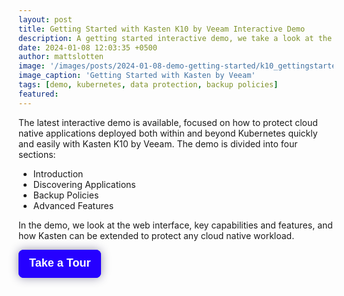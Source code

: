 ```yaml
---
layout: post
title: Getting Started with Kasten K10 by Veeam Interactive Demo
description: A getting started interactive demo, we take a look at the UI and key features of Kasten K10 by Veeam
date: 2024-01-08 12:03:35 +0500
author: mattslotten
image: '/images/posts/2024-01-08-demo-getting-started/k10_gettingstarted_demo.png'
image_caption: 'Getting Started with Kasten by Veeam'
tags: [demo, kubernetes, data protection, backup policies]
featured:
---
```

<p>
The latest interactive demo is available, focused on how to protect cloud native applications deployed both within and beyond Kubernetes quickly and easily with Kasten K10 by Veeam. The demo is divided into four sections:
<ul>
  <li>Introduction</li>
  <li>Discovering Applications</li>
  <li>Backup Policies</li>
  <li>Advanced Features</li>
</ul>
</p>
<p>
In the demo, we look at the web interface, key capabilities and features, and how Kasten can be extended to protect any cloud native workload.
</p>
<div>
        <script src="https://js.storylane.io/js/v1/storylane.js"></script>
        <button onclick="Storylane.Play({type: 'popup', demo_type: 'html', width: 1863, height: 970, scale: '0.95', demo_url: 'https://veeam.storylane.io/demo/cq11pqiy97si', padding_bottom: '56.25%'})" class="sl-preview-cta" style="background-color:#2600FF;border:none;border-radius:8px;box-shadow:0px 0px 15px rgba(26, 19, 72, 0.45);color:#FFFFFF;cursor:pointer;display:inline-block;font-family:Poppins, Arial, sans-serif;font-size:clamp(18px, 1.599vw, 22px);font-weight:600;height:clamp(45px, 3.996vw, 55px);line-height:1.2;padding:0 clamp(15px, 1.776vw, 20px);text-overflow:ellipsis;transform:translateZ(0);transition:background 0.4s;white-space:nowrap;width:auto;z-index:999999">Take a Tour<div class="sl-preview-cta-ripple" style="position:absolute;border:1px solid #2600FF;inset:0;border-radius:inherit;pointer-events:none"><div class="sl-preview-cta-ripple-shadow" style="box-shadow:#2600FF 0px 0px 4px 4px;opacity:0;border-radius:inherit;position:absolute;inset:0"></div></div></button><style>.sl-preview-cta:hover .sl-preview-cta-ripple{transition:all 1s cubic-bezier(0,0,.2,1);inset:-0.75em!important;opacity:0!important}.sl-preview-cta:hover .sl-preview-cta-ripple-shadow{opacity:0.125!important;}</style>
</div>
        
        
        